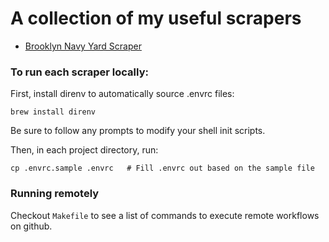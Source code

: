 # A collection of my useful scrapers

* [Brooklyn Navy Yard Scraper](./navy-yard/README.md)

### To run each scraper locally:

First, install direnv to automatically source .envrc files:

```
brew install direnv
```

Be sure to follow any prompts to modify your shell init scripts.

Then, in each project directory, run:

```
cp .envrc.sample .envrc   # Fill .envrc out based on the sample file
```

### Running remotely

Checkout `Makefile` to see a list of commands to execute remote workflows on github.
